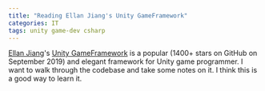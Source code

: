 ```yaml
---
title: "Reading Ellan Jiang's Unity GameFramework"
categories: IT
tags: unity game-dev csharp
---
```


[Ellan Jiang](https://github.com/EllanJiang)'s [Unity GameFramework](https://github.com/EllanJiang/GameFramework) is a popular (1400+ stars on GitHub on September 2019) and elegant framework for Unity game programmer. I want to walk through the codebase and take some notes on it. I think this is a good way to learn it.
